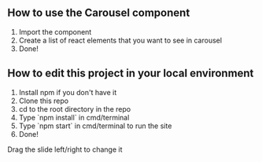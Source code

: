 <h2>How to use the Carousel component</h2>
<ol>
    <li>Import the component</li>
    <li>Create a list of react elements that you want to see in carousel</li>
    <li>Done!</li>
</ol>

<h2>How to edit this project in your local environment</h2>
<ol>
    <li>Install npm if you don't have it</li>
    <li>Clone this repo</li>
    <li>cd to the root directory in the repo</li>
    <li>Type `npm install` in cmd/terminal</li>
    <li>Type `npm start` in cmd/terminal to run the site</li>
    <li>Done!</li>
</ol>

<p>Drag the slide left/right to change it</p>